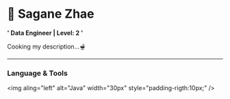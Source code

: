 # 🌙 Sagane Zhae

**' Data Engineer | Level: 2 '**

Cooking my description...🫕

---

### Language & Tools

<img aling="left" alt="Java" width="30px" style="padding-rigth:10px;" <link rel="stylesheet" type='text/css' href="https://cdn.jsdelivr.net/gh/devicons/devicon@latest/devicon.min.css" /> />
<!--
**SaganeZhae/SaganeZhae** is a ✨ _special_ ✨ repository because its `README.md` (this file) appears on your GitHub profile.

Here are some ideas to get you started:

- 🔭 I’m currently working on ...
- 🌱 I’m currently learning ...
- 👯 I’m looking to collaborate on ...
- 🤔 I’m looking for help with ...
- 💬 Ask me about ...
- 📫 How to reach me: ...
- 😄 Pronouns: ...
- ⚡ Fun fact: ...
-->
